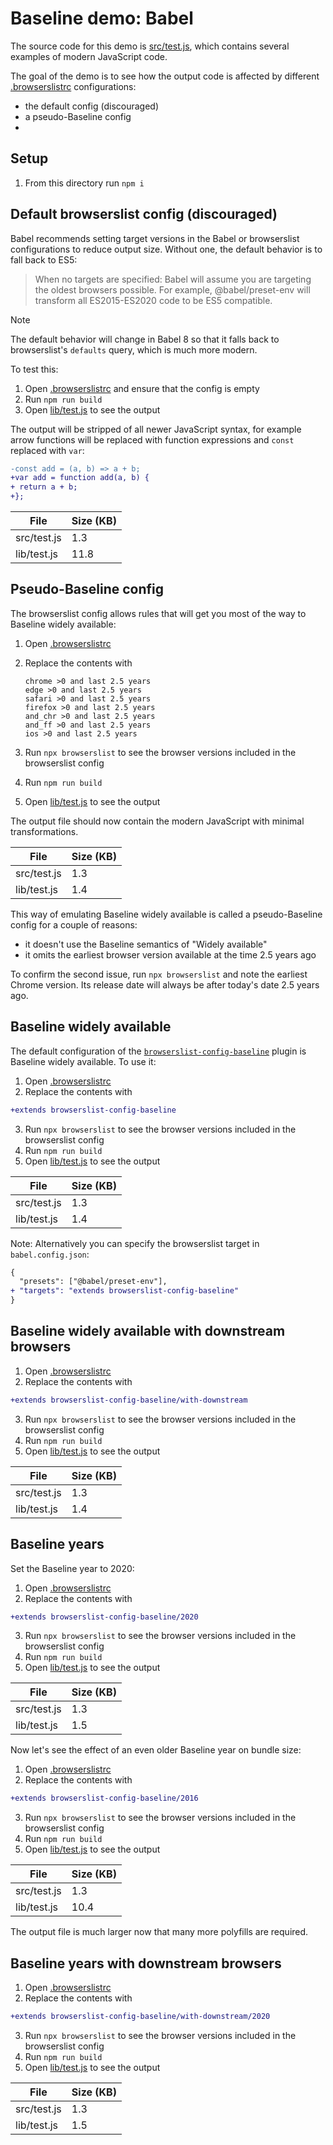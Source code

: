 # Baseline demo: Babel

The source code for this demo is [src/test.js](src/test.js), which contains several examples of modern JavaScript code.

The goal of the demo is to see how the output code is affected by different [.browserslistrc](.browserslistrc) configurations:

- the default config (discouraged)
- a pseudo-Baseline config
- 

## Setup

1. From this directory run `npm i`

## Default browserslist config (discouraged)

Babel recommends setting target versions in the Babel or browserslist configurations to reduce output size. Without one, the default behavior is to fall back to ES5:

> When no targets are specified: Babel will assume you are targeting the oldest browsers possible. For example, @babel/preset-env will transform all ES2015-ES2020 code to be ES5 compatible.

> [!NOTE]
> The default behavior will change in Babel 8 so that it falls back to browserslist's `defaults` query, which is much more modern.

To test this:

1. Open [.browserslistrc](.browserslistrc) and ensure that the config is empty
2. Run `npm run build`
3. Open [lib/test.js](lib/test.js) to see the output

The output will be stripped of all newer JavaScript syntax, for example arrow functions will be replaced with function expressions and `const` replaced with `var`:

```diff
-const add = (a, b) => a + b;
+var add = function add(a, b) {
+ return a + b;
+};
```

File | Size (KB)
-- | --
src/test.js | 1.3
lib/test.js | 11.8

## Pseudo-Baseline config

The browserslist config allows rules that will get you most of the way to Baseline widely available:

1. Open [.browserslistrc](.browserslistrc)
2. Replace the contents with

    ```
    chrome >0 and last 2.5 years
    edge >0 and last 2.5 years
    safari >0 and last 2.5 years
    firefox >0 and last 2.5 years
    and_chr >0 and last 2.5 years
    and_ff >0 and last 2.5 years
    ios >0 and last 2.5 years
    ```
3. Run `npx browserslist` to see the browser versions included in the browserslist config
4. Run `npm run build`
5. Open [lib/test.js](lib/test.js) to see the output

The output file should now contain the modern JavaScript with minimal transformations.

File | Size (KB)
-- | --
src/test.js | 1.3
lib/test.js | 1.4

This way of emulating Baseline widely available is called a pseudo-Baseline config for a couple of reasons:

- it doesn't use the Baseline semantics of "Widely available"
- it omits the earliest browser version available at the time 2.5 years ago

To confirm the second issue, run `npx browserslist` and note the earliest Chrome version. Its release date will always be after today's date 2.5 years ago.

## Baseline widely available

The default configuration of the [`browserslist-config-baseline`](https://github.com/web-platform-dx/browserslist-config-baseline) plugin is Baseline widely available. To use it:

1. Open [.browserslistrc](.browserslistrc)
2. Replace the contents with

  ```diff
  +extends browserslist-config-baseline
  ```
3. Run `npx browserslist` to see the browser versions included in the browserslist config
4. Run `npm run build`
5. Open [lib/test.js](lib/test.js) to see the output

File | Size (KB)
-- | --
src/test.js | 1.3
lib/test.js | 1.4

Note: Alternatively you can specify the browserslist target in `babel.config.json`:

```diff
{
  "presets": ["@babel/preset-env"],
+ "targets": "extends browserslist-config-baseline"
}
```

## Baseline widely available with downstream browsers

1. Open [.browserslistrc](.browserslistrc)
2. Replace the contents with

  ```diff
  +extends browserslist-config-baseline/with-downstream
  ```
3. Run `npx browserslist` to see the browser versions included in the browserslist config
4. Run `npm run build`
5. Open [lib/test.js](lib/test.js) to see the output

File | Size (KB)
-- | --
src/test.js | 1.3
lib/test.js | 1.4

## Baseline years

Set the Baseline year to 2020:

1. Open [.browserslistrc](.browserslistrc)
2. Replace the contents with

  ```diff
  +extends browserslist-config-baseline/2020
  ```
3. Run `npx browserslist` to see the browser versions included in the browserslist config
4. Run `npm run build`
5. Open [lib/test.js](lib/test.js) to see the output

File | Size (KB)
-- | --
src/test.js | 1.3
lib/test.js | 1.5

Now let's see the effect of an even older Baseline year on bundle size:

1. Open [.browserslistrc](.browserslistrc)
2. Replace the contents with

  ```diff
  +extends browserslist-config-baseline/2016
  ```
3. Run `npx browserslist` to see the browser versions included in the browserslist config
4. Run `npm run build`
5. Open [lib/test.js](lib/test.js) to see the output

File | Size (KB)
-- | --
src/test.js | 1.3
lib/test.js | 10.4

The output file is much larger now that many more polyfills are required.

## Baseline years with downstream browsers

1. Open [.browserslistrc](.browserslistrc)
2. Replace the contents with

  ```diff
  +extends browserslist-config-baseline/with-downstream/2020
  ```
3. Run `npx browserslist` to see the browser versions included in the browserslist config
4. Run `npm run build`
5. Open [lib/test.js](lib/test.js) to see the output

File | Size (KB)
-- | --
src/test.js | 1.3
lib/test.js | 1.5
